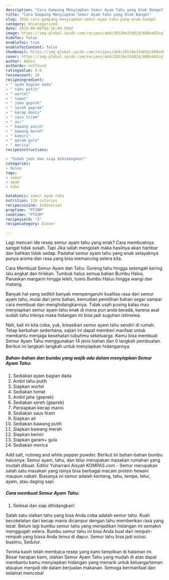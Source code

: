 ```yaml
---
description: "Cara Gampang Menyiapkan Semur Ayam Tahu yang Enak Banget"
title: "Cara Gampang Menyiapkan Semur Ayam Tahu yang Enak Banget"
slug: 1016-cara-gampang-menyiapkan-semur-ayam-tahu-yang-enak-banget
category: Uncategorized
date: 2023-06-06T03:16:04.594Z
image: https://img-global.cpcdn.com/recipes/a64c28510e33d82d/680x482cq70/semur-ayam-tahu-foto-resep-utama.jpg
hideToc: false
enableToc: true
enableTocContent: false
thumbnail: https://img-global.cpcdn.com/recipes/a64c28510e33d82d/680x482cq70/semur-ayam-tahu-foto-resep-utama.jpg
cover: https://img-global.cpcdn.com/recipes/a64c28510e33d82d/680x482cq70/semur-ayam-tahu-foto-resep-utama.jpg
author: Admin
authorAv: notfound
ratingvalue: 4.6
reviewcount: 20
recipeingredient:
- " ayam bagian dada"
- " tahu putih"
- " wortel"
- " tomat"
- " jahe geprek"
- " sereh geprek"
- " kecap manis"
- " saus tiram"
- " air"
- " bawang putih"
- " bawang merah"
- " kemiri"
- " garam gula"
- " merica"
recipeinstructions:

- "Sudah jadi dan siap dihidangkan!"
categories:
- Resep
tags:
- semur
- ayam
- tahu

katakunci: semur ayam tahu 
nutrition: 119 calories
recipecuisine: Indonesian
preptime: "PT30M"
cooktime: "PT43M"
recipeyield: "2"
recipecategory: Dinner

---
```



Lagi mencari ide resep semur ayam tahu yang enak? Cara membuatnya sangat tidak susah. Tapi Jika salah mengolah maka hasilnya akan hambar dan bahkan tidak sedap. Padahal semur ayam tahu yang enak selayaknya punya aroma dan rasa yang bisa memancing selera kita.


Cara Membuat Semur Ayam dan Tahu: Goreng tahu hingga setengah kering lalu angkat dan tiriskan. Tumbuk halus semua bahan Bumbu Halus. Panaskan margarin hingga leleh, tumis Bumbu Halus hingga wangi dan matang.

Banyak hal yang sedikit banyak mempengaruhi kualitas rasa dari semur ayam tahu, mulai dari jenis bahan, kemudian pemilihan bahan segar sampai cara membuat dan menghidangkannya. Tidak usah pusing kalau mau menyiapkan semur ayam tahu enak di mana pun anda berada, karena asal sudah tahu triknya maka hidangan ini bisa jadi suguhan istimewa.


Nah, kali ini kita coba, yuk, kreasikan semur ayam tahu sendiri di rumah. Tetap berbahan sederhana, sajian ini dapat memberi manfaat untuk membantu menjaga kesehatan tubuhmu sekeluarga. Kamu bisa membuat Semur Ayam Tahu menggunakan 14 jenis bahan dan 0 langkah pembuatan. Berikut ini langkah-langkah untuk menyiapkan hidangannya.

<!--inarticleads1-->

##### Bahan-bahan dan bumbu yang wajib ada dalam menyiapkan Semur Ayam Tahu:

1. Sediakan  ayam bagian dada
1. Ambil  tahu putih
1. Siapkan  wortel
1. Sediakan  tomat
1. Ambil  jahe (geprek)
1. Sediakan  sereh (geprek)
1. Persiapkan  kecap manis
1. Sediakan  saus tiram
1. Siapkan  air
1. Sediakan  bawang putih
1. Siapkan  bawang merah
1. Siapkan  kemiri
1. Siapkan  garam+ gula
1. Sediakan  merica


Add salt, nutmeg and white pepper powder. Berikut ini bahan-bahan bumbu halusnya: Semur ayam, tahu, dan telur merupakan masakan rumahan yang mudah dibuat. Editor Yuharrani Aisyah KOMPAS.com - Semur merupakan salah satu masakan yang isinya bisa berbagai macam protein hewani maupun nabati. Biasanya isi semur adalah kentang, tahu, tempe, telur, ayam, atau daging sapi. 

<!--inarticleads2-->

##### Cara membuat Semur Ayam Tahu:


1. Selesai dan siap dihidangkan!

Salah satu olahan tahu yang bisa Anda coba adalah semur tahu. Kuah kecokelatan dari kecap manis dicampur dengan tahu memberikan rasa yang lezat. Belum lagi bumbu semur tahu yang menjadikan hidangan ini semakin menggugah selera. Bumbu semur tahu ini bisa Anda buat dari rempah-rempah yang biasa Anda temui di dapur. Semur tahu bisa jadi solusi buatmu, Sedulur. 

Terima kasih telah membaca resep yang kami tampilkan di halaman ini. Besar harapan kami, olahan Semur Ayam Tahu yang mudah di atas dapat membantu kamu menyiapkan hidangan yang menarik untuk keluarga/teman ataupun menjadi ide dalam berjualan makanan. Semoga bermanfaat dan selamat mencoba!
